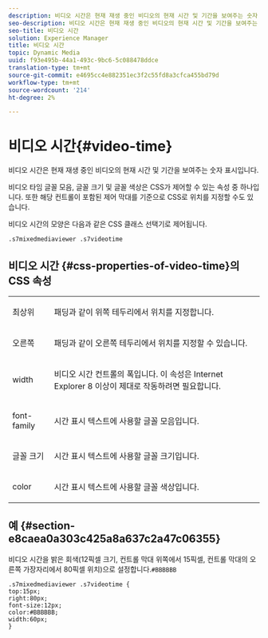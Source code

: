 ```yaml
---
description: 비디오 시간은 현재 재생 중인 비디오의 현재 시간 및 기간을 보여주는 숫자 표시입니다.
seo-description: 비디오 시간은 현재 재생 중인 비디오의 현재 시간 및 기간을 보여주는 숫자 표시입니다.
seo-title: 비디오 시간
solution: Experience Manager
title: 비디오 시간
topic: Dynamic Media
uuid: f93e495b-44a1-493c-9bc6-5c088478ddce
translation-type: tm+mt
source-git-commit: e4695cc4e882351ec3f2c55fd8a3cfca455bd79d
workflow-type: tm+mt
source-wordcount: '214'
ht-degree: 2%

---
```



# 비디오 시간{#video-time}

비디오 시간은 현재 재생 중인 비디오의 현재 시간 및 기간을 보여주는 숫자 표시입니다.

<!--<a id="section_061E550C1C1D4DB2BD663A898895B38C"></a>-->

비디오 타임 글꼴 모음, 글꼴 크기 및 글꼴 색상은 CSS가 제어할 수 있는 속성 중 하나입니다. 또한 해당 컨트롤이 포함된 제어 막대를 기준으로 CSS로 위치를 지정할 수도 있습니다.

비디오 시간의 모양은 다음과 같은 CSS 클래스 선택기로 제어됩니다.

```
.s7mixedmediaviewer .s7videotime
```

## 비디오 시간 {#css-properties-of-video-time}의 CSS 속성

<table id="table_C48C56E696304C9BAFEE71BA9EA9A174"> 
 <tbody> 
  <tr> 
   <td colname="col1"> <p> <span class="codeph"> 최상위 </span> </p> </td> 
   <td colname="col2"> <p>패딩과 같이 위쪽 테두리에서 위치를 지정합니다. </p> </td> 
  </tr> 
  <tr> 
   <td colname="col1"> <p> <span class="codeph"> 오른쪽 </span> </p> </td> 
   <td colname="col2"> <p>패딩과 같이 오른쪽 테두리에서 위치를 지정할 수 있습니다. </p> </td> 
  </tr> 
  <tr> 
   <td colname="col1"> <p> <span class="codeph"> width </span> </p> </td> 
   <td colname="col2"> <p> 비디오 시간 컨트롤의 폭입니다. 이 속성은 Internet Explorer 8 이상이 제대로 작동하려면 필요합니다. </p> </td> 
  </tr> 
  <tr> 
   <td colname="col1"> <p> <span class="codeph"> font-family  </span> </p> </td> 
   <td colname="col2"> <p>시간 표시 텍스트에 사용할 글꼴 모음입니다. </p> </td> 
  </tr> 
  <tr> 
   <td colname="col1"> <p> <span class="codeph"> 글꼴 크기  </span> </p> </td> 
   <td colname="col2"> <p>시간 표시 텍스트에 사용할 글꼴 크기입니다. </p> </td> 
  </tr> 
  <tr> 
   <td colname="col1"> <p> <span class="codeph"> color </span> </p> </td> 
   <td colname="col2"> <p>시간 표시 텍스트에 사용할 글꼴 색상입니다. </p> </td> 
  </tr> 
 </tbody> 
</table>

## 예 {#section-e8caea0a303c425a8a637c2a47c06355}

비디오 시간을 밝은 회색(12픽셀 크기, 컨트롤 막대 위쪽에서 15픽셀, 컨트롤 막대의 오른쪽 가장자리에서 80픽셀 위치)으로 설정합니다.`#BBBBBB`

```
.s7mixedmediaviewer .s7videotime { 
top:15px; 
right:80px; 
font-size:12px; 
color:#BBBBBB; 
width:60px;  
}
```

